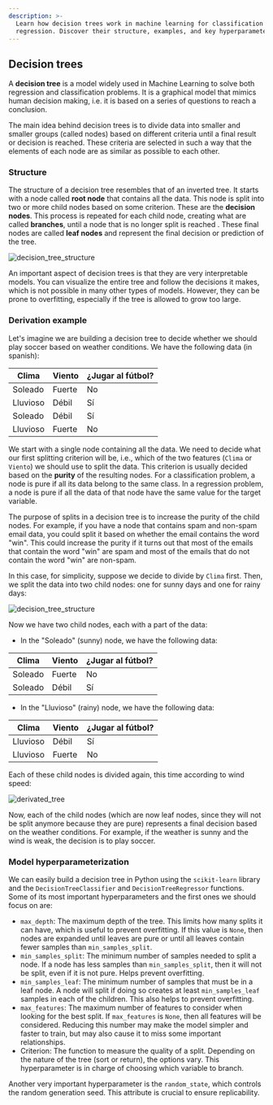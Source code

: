 ```yaml
---
description: >-
  Learn how decision trees work in machine learning for classification and
  regression. Discover their structure, examples, and key hyperparameters!
---
```

## Decision trees

A **decision tree** is a model widely used in Machine Learning to solve both regression and classification problems. It is a graphical model that mimics human decision making, i.e. it is based on a series of questions to reach a conclusion.

The main idea behind decision trees is to divide data into smaller and smaller groups (called nodes) based on different criteria until a final result or decision is reached. These criteria are selected in such a way that the elements of each node are as similar as possible to each other.

### Structure

The structure of a decision tree resembles that of an inverted tree. It starts with a node called **root node** that contains all the data. This node is split into two or more child nodes based on some criterion. These are the **decision nodes**. This process is repeated for each child node, creating what are called **branches**, until a node that is no longer split is reached . These final nodes are called **leaf nodes** and represent the final decision or prediction of the tree.

![decision_tree_structure](https://github.com/4GeeksAcademy/machine-learning-content/blob/master/assets/decision_tree_structure.jpg?raw=true)

An important aspect of decision trees is that they are very interpretable models. You can visualize the entire tree and follow the decisions it makes, which is not possible in many other types of models. However, they can be prone to overfitting, especially if the tree is allowed to grow too large.

### Derivation example

Let's imagine we are building a decision tree to decide whether we should play soccer based on weather conditions. We have the following data (in spanish):

| Clima | Viento | ¿Jugar al fútbol? |
|-------|--------|-------------------|
| Soleado | Fuerte | No |
| Lluvioso | Débil | Sí |
| Soleado | Débil | Sí |
| Lluvioso | Fuerte | No |

We start with a single node containing all the data. We need to decide what our first splitting criterion will be, i.e., which of the two features (`Clima` or `Viento`) we should use to split the data. This criterion is usually decided based on the **purity** of the resulting nodes. For a classification problem, a node is pure if all its data belong to the same class. In a regression problem, a node is pure if all the data of that node have the same value for the target variable.

The purpose of splits in a decision tree is to increase the purity of the child nodes. For example, if you have a node that contains spam and non-spam email data, you could split it based on whether the email contains the word "win". This could increase the purity if it turns out that most of the emails that contain the word "win" are spam and most of the emails that do not contain the word "win" are non-spam.

In this case, for simplicity, suppose we decide to divide by `Clima` first. Then, we split the data into two child nodes: one for sunny days and one for rainy days:

![decision_tree_structure](https://github.com/4GeeksAcademy/machine-learning-content/blob/master/assets/starting_tree.png?raw=true)

Now we have two child nodes, each with a part of the data:

- In the "Soleado" (sunny) node, we have the following data:

| Clima | Viento | ¿Jugar al fútbol? |
|-------|--------|-------------------|
| Soleado | Fuerte | No |
| Soleado | Débil | Sí |

- In the "Lluvioso" (rainy) node, we have the following data:

| Clima | Viento | ¿Jugar al fútbol? |
|-------|--------|-------------------|
| Lluvioso | Débil | Sí |
| Lluvioso | Fuerte | No |

Each of these child nodes is divided again, this time according to wind speed:

![derivated_tree](https://github.com/4GeeksAcademy/machine-learning-content/blob/master/assets/derivated_tree.png?raw=true)

Now, each of the child nodes (which are now leaf nodes, since they will not be split anymore because they are pure) represents a final decision based on the weather conditions. For example, if the weather is sunny and the wind is weak, the decision is to play soccer.

### Model hyperparameterization

We can easily build a decision tree in Python using the `scikit-learn` library and the `DecisionTreeClassifier` and `DecisionTreeRegressor` functions. Some of its most important hyperparameters and the first ones we should focus on are:

- `max_depth`: The maximum depth of the tree. This limits how many splits it can have, which is useful to prevent overfitting. If this value is `None`, then nodes are expanded until leaves are pure or until all leaves contain fewer samples than `min_samples_split`.
- `min_samples_split`: The minimum number of samples needed to split a node. If a node has less samples than `min_samples_split`, then it will not be split, even if it is not pure. Helps prevent overfitting.
- `min_samples_leaf`: The minimum number of samples that must be in a leaf node. A node will split if doing so creates at least `min_samples_leaf` samples in each of the children. This also helps to prevent overfitting.
- `max_features`: The maximum number of features to consider when looking for the best split. If `max_features` is `None`, then all features will be considered. Reducing this number may make the model simpler and faster to train, but may also cause it to miss some important relationships.
- Criterion: The function to measure the quality of a split. Depending on the nature of the tree (sort or return), the options vary. This hyperparameter is in charge of choosing which variable to branch.

Another very important hyperparameter is the `random_state`, which controls the random generation seed. This attribute is crucial to ensure replicability.
